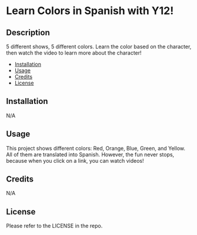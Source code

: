 # Learn Colors in Spanish with Y12!

## Description

5 different shows, 5 different colors. 
Learn the color based on the character, then watch the video to learn more about the character!


- [Installation](#installation)
- [Usage](#usage)
- [Credits](#credits)
- [License](#license)

## Installation

N/A

## Usage

This project shows different colors: Red, Orange, Blue, Green, and Yellow. All of them are translated into Spanish.
However, the fun never stops, because when you click on a link, you can watch videos!

## Credits

N/A

## License

Please refer to the LICENSE in the repo.
